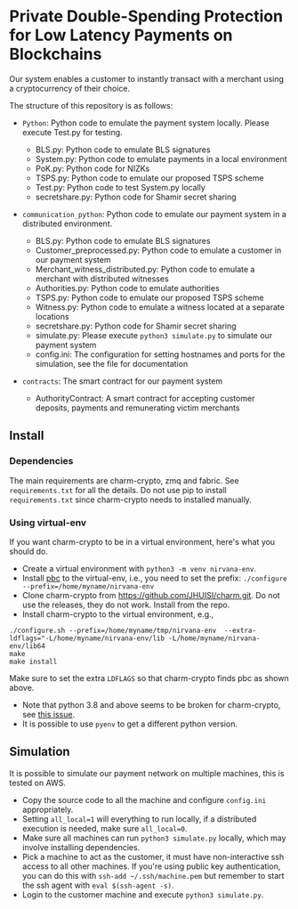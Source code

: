 # Private Double-Spending Protection for Low Latency Payments on Blockchains

Our system enables a customer to instantly transact with a merchant using a cryptocurrency of their choice.

The structure of this repository is as follows:

* `Python`: Python code to emulate the payment system locally. Please execute Test.py for testing.

	- BLS.py: Python code to emulate BLS signatures
	- System.py: Python code to emulate payments in a local environment
	- PoK.py: Python code for NIZKs
	- TSPS.py: Python code to emulate our proposed TSPS scheme
	- Test.py: Python code to test System.py locally
	- secretshare.py: Python code for Shamir secret sharing
 
* `communication_python`: Python code to emulate our payment system in a distributed environment. 

	- BLS.py: Python code to emulate BLS signatures
	- Customer_preprocessed.py: Python code to emulate a customer in our payment system
	- Merchant_witness_distributed.py: Python code to emulate a merchant with distributed witnesses
	- Authorities.py: Python code to emulate authorities
	- TSPS.py: Python code to emulate our proposed TSPS scheme
	- Witness.py: Python code to emulate a witness located at a separate locations
	- secretshare.py: Python code for Shamir secret sharing
    - simulate.py: Please execute `python3 simulate.py` to simulate our payment system
    - config.ini: The configuration for setting hostnames and ports for the simulation, see the file for documentation

* `contracts`: The smart contract for our payment system
    
	- AuthorityContract: A smart contract for accepting customer deposits, payments and remunerating victim merchants


## Install

### Dependencies

The main requirements are charm-crypto, zmq and fabric.
See `requirements.txt` for all the details.
Do not use pip to install `requirements.txt` since charm-crypto needs to installed manually.

### Using virtual-env

If you want charm-crypto to be in a virtual environment,
here's what you should do.
- Create a virtual environment with `python3 -m venv nirvana-env`.
- Install [pbc](https://crypto.stanford.edu/pbc/download.html) to the virtual-env,
i.e., you need to set the prefix: `./configure --prefix=/home/myname/nirvana-env`
- Clone charm-crypto from https://github.com/JHUISI/charm.git.
Do not use the releases, they do not work. Install from the repo.
- Install charm-crypto to the virtual environment, e.g.,
```
./configure.sh --prefix=/home/myname/tmp/nirvana-env  --extra-ldflags="-L/home/myname/nirvana-env/lib -L/home/myname/nirvana-env/lib64
make
make install
```
Make sure to set the extra `LDFLAGS` so that charm-crypto finds pbc as shown above.
- Note that python 3.8 and above seems to be broken for charm-crypto, see [this issue](https://github.com/JHUISI/charm/issues/239).
- It is possible to use `pyenv` to get a different python version.

## Simulation

It is possible to simulate our payment network on multiple machines, this is tested on AWS.
- Copy the source code to all the machine and configure `config.ini` appropriately.
- Setting `all_local=1` will everything to run locally,
if a distributed execution is needed, make sure `all_local=0`.
- Make sure all machines can run `python3 simulate.py` locally, which may involve installing dependencies.
- Pick a machine to act as the customer, it must have non-interactive ssh access to all other machines.
If you're using public key authentication, you can do this with `ssh-add ~/.ssh/machine.pem` but remember to start the ssh agent with `eval $(ssh-agent -s)`.
- Login to the customer machine and execute `python3 simulate.py`.
